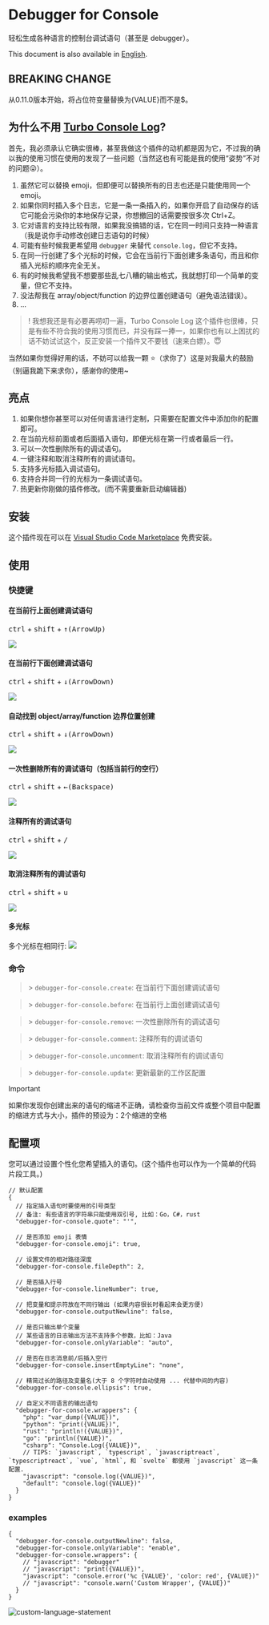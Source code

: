 # Debugger for Console
轻松生成各种语言的控制台调试语句（甚至是 debugger）。

This document is also available in [English](./README-CN.md).

## BREAKING CHANGE
从0.11.0版本开始，将占位符变量替换为{VALUE}而不是$。

## 为什么不用 [Turbo Console Log](https://marketplace.visualstudio.com/items?itemName=ChakrounAnas.turbo-console-log)?
首先，我必须承认它确实很棒，甚至我做这个插件的动机都是因为它，不过我的确以我的使用习惯在使用的发现了一些问题（当然这也有可能是我的使用“姿势”不对的问题😜）。

1. 虽然它可以替换 emoji，但即便可以替换所有的日志也还是只能使用同一个 emoji。
2. 如果你同时插入多个日志，它是一条一条插入的，如果你开启了自动保存的话它可能会污染你的本地保存记录，你想撤回的话需要按很多次 Ctrl+Z。
3. 它对语言的支持比较有限，如果我没搞错的话，它在同一时间只支持一种语言（我是说你手动修改创建日志语句的时候）
4. 可能有些时候我更希望用 `debugger` 来替代 `console.log`，但它不支持。
5. 在同一行创建了多个光标的时候，它会在当前行下面创建多条语句，而且和你插入光标的顺序完全无关。
6. 有的时候我希望我不想要那些乱七八糟的输出格式，我就想打印一个简单的变量，但它不支持。
7. 没法帮我在 array/object/function 的边界位置创建语句（避免语法错误）。
8. ...

>! 我想我还是有必要再唠叨一遍，Turbo Console Log 这个插件也很棒，只是有些不符合我的使用习惯而已，并没有踩一捧一，如果你也有以上困扰的话不妨试试这个，反正安装一个插件又不要钱（速来白嫖）。😇

当然如果你觉得好用的话，不妨可以给我一颗 ⭐（求你了）这是对我最大的鼓励（别逼我跪下来求你），感谢你的使用~

## 亮点
1. 如果你想你甚至可以对任何语言进行定制，只需要在配置文件中添加你的配置即可。
2. 在当前光标前面或者后面插入语句，即便光标在第一行或者最后一行。
3. 可以一次性删除所有的调试语句。
4. 一键注释和取消注释所有的调试语句。
5. 支持多光标插入调试语句。
6. 支持合并同一行的光标为一条调试语句。
7. 热更新你刚做的插件修改。(而不需要重新启动编辑器)

## 安装

这个插件现在可以在 [Visual Studio Code Marketplace](https://marketplace.visualstudio.com/items?itemName=banlify.debugger-for-console) 免费安装。

## 使用

### 快捷键
#### 在当前行上面创建调试语句
<kbd>ctrl</kbd> + <kbd>shift</kbd> + <kbd>↑(ArrowUp)</kbd>

![](res/create-statement-before.gif)

#### 在当前行下面创建调试语句
<kbd>ctrl</kbd> + <kbd>shift</kbd> + <kbd>↓(ArrowDown)</kbd>

![](res/find-scope-boundary.gif)

#### 自动找到 object/array/function 边界位置创建
<kbd>ctrl</kbd> + <kbd>shift</kbd> + <kbd>↓(ArrowDown)</kbd>

![](res/create-statement-after.gif)

#### 一次性删除所有的调试语句（包括当前行的空行）
<kbd>ctrl</kbd> + <kbd>shift</kbd> + <kbd>←(Backspace)</kbd>

![](res/remove-all-statements.gif)

#### 注释所有的调试语句
<kbd>ctrl</kbd> + <kbd>shift</kbd> + <kbd>/</kbd>

![](res/comment-all-statements.gif)

#### 取消注释所有的调试语句
<kbd>ctrl</kbd> + <kbd>shift</kbd> + <kbd>u</kbd>

![](res/uncomment-all-statements.gif)

#### 多光标
多个光标在相同行:
![](res/merged-multi-cursor-insert.gif)

### 命令

> \> `debugger-for-console.create`: 在当前行下面创建调试语句

> \> `debugger-for-console.before`: 在当前行上面创建调试语句

> \> `debugger-for-console.remove`: 一次性删除所有的调试语句

> \> `debugger-for-console.comment`: 注释所有的调试语句

> \> `debugger-for-console.uncomment`: 取消注释所有的调试语句

> \> `debugger-for-console.update`: 更新最新的工作区配置

> [!IMPORTANT]
> 如果你发现你创建出来的语句的缩进不正确，请检查你当前文件或整个项目中配置的缩进方式与大小，插件的预设为：2个缩进的空格


## 配置项

您可以通过设置个性化您希望插入的语句。(这个插件也可以作为一个简单的代码片段工具。)

```json5
// 默认配置
{
  // 指定插入语句时要使用的引号类型
  // 备注: 有些语言的字符串只能使用双引号, 比如：Go，C#，rust
  "debugger-for-console.quote": "'",

  // 是否添加 emoji 表情
  "debugger-for-console.emoji": true,

  // 设置文件的相对路径深度
  "debugger-for-console.fileDepth": 2,

  // 是否插入行号
  "debugger-for-console.lineNumber": true,

  // 把变量和提示符放在不同行输出 (如果内容很长时看起来会更方便)
  "debugger-for-console.outputNewline": false,

  // 是否只输出单个变量
  // 某些语言的日志输出方法不支持多个参数，比如：Java
  "debugger-for-console.onlyVariable": "auto",

  // 是否在日志消息前/后插入空行
  "debugger-for-console.insertEmptyLine": "none",

  // 精简过长的路径及变量名(大于 8 个字符时自动使用 ... 代替中间的内容)
  "debugger-for-console.ellipsis": true,

  // 自定义不同语言的输出语句
  "debugger-for-console.wrappers": {
    "php": "var_dump({VALUE})",
    "python": "print({VALUE})",
    "rust": "println!({VALUE})",
    "go": "println({VALUE})",
    "csharp": "Console.Log({VALUE})",
    // TIPS: `javascript`, `typescript`, `javascriptreact`, `typescriptreact`, `vue`, `html`, 和 `svelte` 都使用 `javascript` 这一条配置.
    "javascript": "console.log({VALUE})",
    "default": "console.log({VALUE})"
  }
}
```

### examples

```json5
{
  "debugger-for-console.outputNewline": false,
  "debugger-for-console.onlyVariable": "enable",
  "debugger-for-console.wrappers": {
    // "javascript": "debugger"
    // "javascript": "print({VALUE})",
    "javascript": "console.error('%c {VALUE}', 'color: red', {VALUE})"
    // "javascript": "console.warn('Custom Wrapper', {VALUE})"
  }
}
```

![custom-language-statement](res/custom-language-statement.gif)
